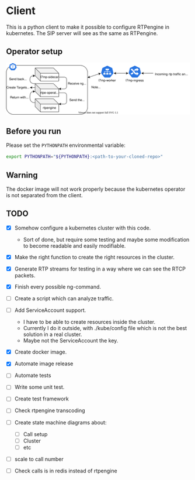 # Client

This is a python client to make it possible to configure RTPengine in 
kubernetes. The SIP server will see as the same as RTPengine.

## Operator setup

![rtpe-l7mp-operator](images/rtpe-l7mp-operator.svg)

## Before you run

Please set the `PYTHONPATH` environmental variable:

``` bash
export PYTHONPATH="${PYTHONPATH}:<path-to-your-cloned-repo>"
```

## Warning

The docker image will not work properly because the kubernetes operator
is not separated from the client. 

## TODO

- [x] Somehow configure a kubernetes cluster with this code.
    - Sort of done, but require some testing and maybe some modification to
    become readable and easily modifiable. 
- [x] Make the right function to create the right resources in the cluster. 
- [x] Generate RTP streams for testing in a way where we can see the RTCP
    packets.
- [x] Finish every possible ng-command.
- [ ] Create a script which can analyze traffic.
- [ ] Add ServiceAccount support. 
    - I have to be able to create resources inside the cluster. 
    - Currently I do it outside, with ./kube/config file which is not 
    the best solution in a real cluster. 
    - Maybe not the ServiceAccount the key.
- [x] Create docker image. 
- [x] Automate image release
- [ ] Automate tests
- [ ] Write some unit test.
- [ ] Create test framework
- [ ] Check rtpengine transcoding
- [ ] Create state machine diagrams about:
  - [ ] Call setup
  - [ ] Cluster
  - [ ] etc
- [ ] scale to call number
- [ ] Check calls is in redis instead of rtpengine

